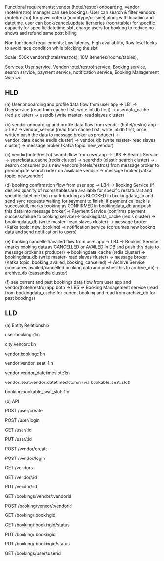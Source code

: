 Functional requirements: vendor (hotel/restro) onboarding, vendor (hotel/restro) manager can see bookings, User can search & filter vendors (hotel/restro) for given criteria (roomtype/cuisine) along with location and datetime, user can book/cancel/update iterneries (room/table) for specific capacity for specific datetime slot, charge users for booking to reduce no-shows and refund same post billing

Non functional requirements: Low latency, High availability, Row level locks to avoid race condition while blocking the slot

Scale: 500k vendors(hotels/restros), 10M iteneries(rooms/tables), 

Services: User service, Vendor(hotel/restro) service, Booking service, search service, payment service, notification service, Booking Management Service

HLD
----

(a) User onboarding and profile data flow from user app -> LB1 -> Userservice (read from cache first, write int db first) -> userdata_cache (redis cluster) -> userdb (write master- read slaves cluster)

(b) vendor onboarding and profile data flow from vendor (hotel/restro) app -> LB2 -> vendor_service (read from cache first, write int db first, once written push the data to message broker as producer) -> vendor_data_cache (redis cluster) -> vendor_db (write master- read slaves cluster) -> message broker (Kafka topic: new_vendor) 

(c) vendor(hotel/restro) search flow from user app -> LB3 -> Search Service -> searchdata_cache (redis cluster) -> searchdb (elastic search cluster) -> search consumer pulls new vendors(hotels/restros) from message broker to precompute search index on available vendors-> message broker (kafka topic: new_vendor)

(d) booking confirmation flow from user app -> LB4 -> Booking Service (if desired quanity of rooms/tables are available for specific restaturant and specific datetime then mark booking as BLOCKED in bookingdata_db and send sync requests waiting for payment to finish, if payment callback is successfull, marks booking as CONFIRMED in bookingdata_db and push this data into message broker)-> Payment Service (confirms payment success/failure to booking service)-> bookingdata_cache (redis cluster) -> bookingdata_db (write master- read slaves cluster) -> message broker (Kafka topic: new_booking) -> notification service (consumes new bookng data and send notification to users)

(e) booking cancelled/availed flow from user app -> LB4 -> Booking Service (marks booking data as CANCELLED or AVAILED in DB and push this data to message broker as producer) -> bookingdata_cache (redis cluster) -> bookingdata_db (write master- read slaves cluster) -> message broker (Kafka topic: booking_availed, booking_cancelled) -> Archive Service (consumes availed/cancelled booking data and pushes this to archive_db)-> archive_db (cassandra cluster)

(f) see current and past bookings data flow from user app and vendor(hotel/restro) app both -> LB5 -> Booking Management service (read from bookingdata_cache for current booking and read from archive_db for past bookings) 


LLD
----

(a) Entity Relationship

user:booking::1:n

city:vendor::1:n

vendor:booking::1:n

vendor:vendor_seat::1:n

vendor:vendor_datetimeslot::1:n

vendor_seat:vendor_datetimeslot::n:n (via bookable_seat_slot)

booking:bookable_seat_slot::1:n


(b) API

POST /user/create

POST /user/login

GET /user/:id

PUT /user/:id

POST /vendor/create

POST /vendor/login

GET /vendors

GET /vendor/:id

PUT /vendor/:id

GET /bookings/vendor/:vendorid

POST /booking/vendor/:vendorid

GET /booking/:bookingid

GET /booking/:bookingid/status

PUT /booking/:bookingid

PUT /booking/:bookingid/status

GET /bookings/user/:userid









